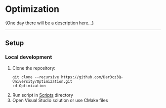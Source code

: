 # Optimization

{One day there will be a description here...}

---

## Setup

### Local development
1. Clone the repository:
   ```shell
   git clone --recursive https://github.com/Dar3cz3Q-University/Optimization.git
   cd Optimization
   ```
2. Run script in [Scripts](/Scripts) directory
3. Open Visual Studio solution or use CMake files
